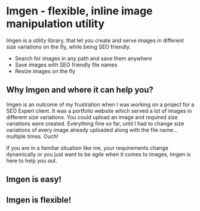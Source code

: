 # Imgen - flexible, inline image manipulation utility

Imgen is a utility library, that let you create and serve images in different size variations on the fly, while being SEO friendly.

* Search for images in any path and save them anywhere
* Save images with SEO friendly file names
* Resize images on the fly

## Why Imgen and where it can help you?

Imgen is an outcome of my frustration when I was working on a project for a SEO Expert client. It was a portfolio website which served a lot of images in different size variations. You could upload an image and required size variations were created.
Everything fine so far, until I had to change size variations of every image already uploaded along with the file name... multiple times. Ouch!

If you are in a familiar situation like me, your requirements change dynamically or you just want to be *agile* when it comes to images, Imgen is here to help you out.

## Imgen is easy!

## Imgen is flexible!

